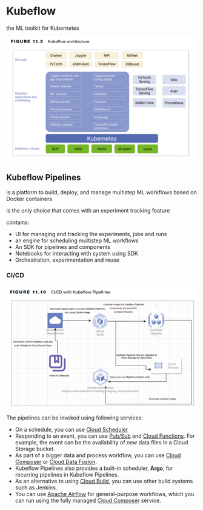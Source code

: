 # Kubeflow
the ML toolkit for Kubernetes

![kubeflow-architecture](attachments/kubeflow-architecture.png)
## Kubeflow Pipelines

is a platform to build, deploy, and manage multistep ML workflows based on Docker containers

is the only choice that comes with an experiment tracking feature

contains:
- UI for managing and tracking the experiments, jobs and runs
- an engine for scheduling multistep ML workflows
- An SDK for pipelines and components
- Notebooks for interacting with system using SDK
- Orchestration, experimentation and reuse

### CI/CD
![ci-cd-with-kubeflow](attachments/ci-cd-with-kubeflow.png)

The pipelines can be invoked using following services:

- On a schedule, you can use [Cloud Scheduler](cloud-scheduler.md) 
- Responding to an event, you can use [Pub/Sub](pub-sub.md) and [Cloud Functions](cloud-function). For example, the event can be the availability of new data files in a Cloud Storage bucket. 
- As part of a bigger data and process workflow, you can use [Cloud Composer](cloud-composer) or [Cloud Data Fusion](data-fusion). 
- Kubeflow Pipelines also provides a built-in scheduler, **Argo**, for recurring pipelines in Kubeflow Pipelines. 
- As an alternative to using [Cloud Build](cloud-build), you can use other build systems such as Jenkins. 
- You can use [Apache Airflow](apache-airflow) for general-purpose workflows, which you can run using the fully managed [Cloud Composer](cloud-composer) service. 